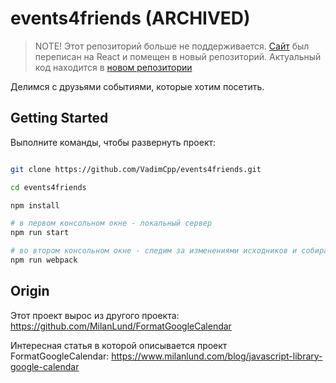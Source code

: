 # events4friends (ARCHIVED)

>
> NOTE!
> Этот репозиторий больше не поддерживается.
> [Сайт](http://events4friends.ru/) был переписан на React и помещен в новый репозиторий.
> Актуальный код находится в [новом репозитории](https://github.com/VadimCpp/events4friends.ru-react)
>

Делимся с друзьями событиями, которые хотим посетить.


## Getting Started ###

Выполните команды, чтобы развернуть проект:

``` bash

git clone https://github.com/VadimCpp/events4friends.git

cd events4friends

npm install

# в первом консольном окне - локальный сервер
npm run start

# во втором консольном окне - следим за изменениями исходников и собираем при изменении билд
npm run webpack

```


## Origin ##

Этот проект вырос из другого проекта:
https://github.com/MilanLund/FormatGoogleCalendar

Интересная статья в которой описывается проект FormatGoogleCalendar:
https://www.milanlund.com/blog/javascript-library-google-calendar
